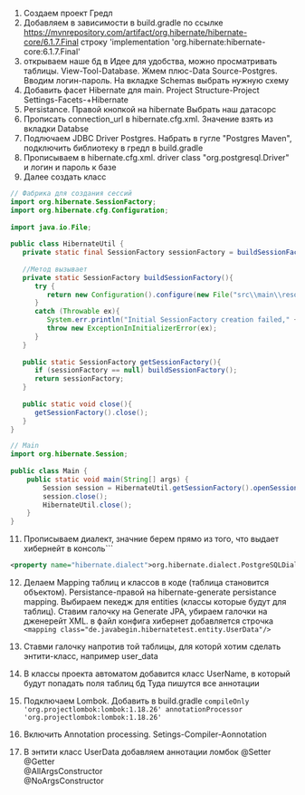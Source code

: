 1. Создаем проект Гредл
2. Добавляем в зависимости в build.gradle по ссылке  https://mvnrepository.com/artifact/org.hibernate/hibernate-core/6.1.7.Final строку 'implementation 'org.hibernate:hibernate-core:6.1.7.Final'
4. открываем наше бд в Идее для удобства, можно просматривать таблицы. View-Tool-Database. Жмем плюс-Data Source-Postgres. Вводим логин-пароль. На вкладке Schemas  выбрать нужную схему
5. Добавить фасет Hibernate для main. Project Structure-Project Settings-Facets-+Hibernate
6. Persistance. Правой кнопкой на hibernate Выбрать наш датасорс
7. Прописать connection_url в hibernate.cfg.xml. Значение взять из вкладки Databse
8. Подлючаем JDBC Driver Postgres. Набрать в гугле "Postgres Maven", подключить библиотеку в гредл в build.gradle
9. Прописываем в hibernate.cfg.xml. driver class "org.postgresql.Driver" и логин и пароль к базе 
10. Далее создать класс
```Java
// Фабрика для создания сессий
import org.hibernate.SessionFactory;  
import org.hibernate.cfg.Configuration;  
  
import java.io.File;  
  
public class HibernateUtil {  
   private static final SessionFactory sessionFactory = buildSessionFactory();  
  
   //Метод вызывает  
   private static SessionFactory buildSessionFactory(){  
      try {  
         return new Configuration().configure(new File("src\\main\\resources\\hibernate.cfg.xml")).buildSessionFactory();  
      }  
      catch (Throwable ex){  
         System.err.println("Initial SessionFactory creation failed," + ex);  
         throw new ExceptionInInitializerError(ex);  
      }  
   }  
  
   public static SessionFactory getSessionFactory(){  
      if (sessionFactory == null) buildSessionFactory();  
      return sessionFactory;  
   }  
  
   public static void close(){  
      getSessionFactory().close();  
   }  
}

// Main
import org.hibernate.Session;  
  
public class Main {  
    public static void main(String[] args) {  
        Session session = HibernateUtil.getSessionFactory().openSession();  
        session.close();  
        HibernateUtil.close();  
    }  
}
```

11. Прописываем диалект, значние берем прямо из того, что выдает хибернейт в консоль```
```xml
<property name="hibernate.dialect">org.hibernate.dialect.PostgreSQLDialect</property>
```
12. Делаем Mapping таблиц и классов в коде (таблица становится объектом). Persistance-правой на hibernate-generate persistance mapping. Выбираем пекедж для entities (классы которые будут для таблиц). Ставим галочку на Generate JPA, убираем галочки на дженерейт XML.  в файл конфига хибернет добавляется строчка ```<mapping class="de.javabegin.hibernatetest.entity.UserData"/>```
13. Ставми галочку напротив той таблицы, для которй хотим сделать энтити-класс, например user_data
14. В классы проекта автоматом добавится класс UserName, в который будут попадать поля таблиц бд Туда пишутся все аннотации

13. Подключаем Lombok. Добавить в build.gradle ```compileOnly 'org.projectlombok:lombok:1.18.26'
	annotationProcessor 'org.projectlombok:lombok:1.18.26'```  
14. Включить Annotation processing. Setings-Compiler-Aonnotation 
15. В энтити класс UserData добавляем аннотации ломбок @Setter  
@Getter  
@AllArgsConstructor  
@NoArgsConstructor

